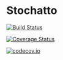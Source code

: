 # Stochatto

[![Build Status](https://travis-ci.org/dysonance/Stochatto.jl.svg?branch=master)](https://travis-ci.org/dysonance/Stochatto.jl)

[![Coverage Status](https://coveralls.io/repos/dysonance/Stochatto.jl/badge.svg?branch=master&service=github)](https://coveralls.io/github/dysonance/Stochatto.jl?branch=master)

[![codecov.io](http://codecov.io/github/dysonance/Stochatto.jl/coverage.svg?branch=master)](http://codecov.io/github/dysonance/Stochatto.jl?branch=master)
